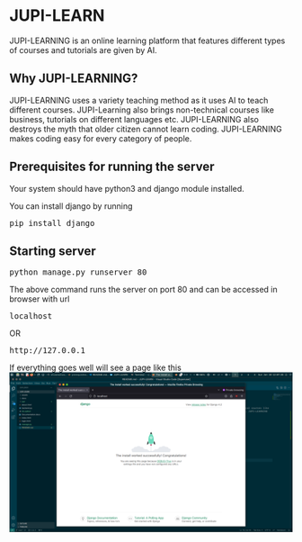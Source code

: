 # JUPI-LEARN
JUPI-LEARNING is an online learning platform that features different types of courses and tutorials are given by AI.

## Why JUPI-LEARNING?
JUPI-LEARNING uses a variety teaching method as it uses AI to teach different courses. JUPI-Learning also brings non-technical courses like business, tutorials on different languages etc. JUPI-LEARNING also destroys the myth that older citizen cannot learn coding. JUPI-LEARNING makes coding easy for every category of people.

## Prerequisites for running the server
Your system should have python3 and django module installed.

You can install django by running
<pre>
pip install django
</pre>

## Starting server
<pre>python manage.py runserver 80</pre>
The above command runs the server on port 80 and can be accessed in browser with url
<pre>localhost</pre>
OR
<pre>http://127.0.0.1</pre>

If everything goes well will see a page like this
![Image of django webserver running at port 80](screenshots/django-running.png?raw=true)
